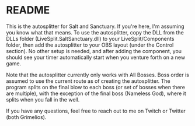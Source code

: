 # README #

This is the autosplitter for Salt and Sanctuary. If you're here, I'm assuming you know what that means. To use the autosplitter, copy the DLL from the DLLs folder (LiveSplit.SaltSanctuary.dll) to your LiveSplit/Components folder, then add the autosplitter to your OBS layout (under the Control section). No other setup is needed, and after adding the component, you should see your timer automatically start when you venture forth on a new game.

Note that the autosplitter currently only works with All Bosses. Boss order is assumed to use the current route as of creating the autosplitter. The program splits on the final blow to each boss (or set of bosses when there are multiple), with the exception of the final boss (Nameless God), where it splits when you fall in the well.

If you have any questions, feel free to reach out to me on Twitch or Twitter (both Grimelios).